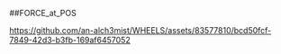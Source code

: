 ##FORCE_at_POS

https://github.com/an-alch3mist/WHEELS/assets/83577810/bcd50fcf-7849-42d3-b3fb-169af6457052

